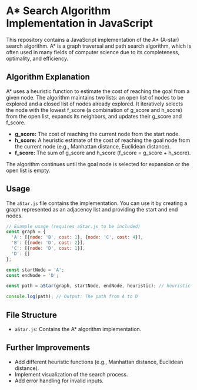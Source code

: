 # A* Search Algorithm Implementation in JavaScript

This repository contains a JavaScript implementation of the A* (A-star) search algorithm.  A* is a graph traversal and path search algorithm, which is often used in many fields of computer science due to its completeness, optimality, and efficiency.

## Algorithm Explanation

A* uses a heuristic function to estimate the cost of reaching the goal from a given node. The algorithm maintains two lists: an open list of nodes to be explored and a closed list of nodes already explored.  It iteratively selects the node with the lowest f_score (a combination of g_score and h_score) from the open list, expands its neighbors, and updates their g_score and f_score.

* **g_score:** The cost of reaching the current node from the start node.
* **h_score:**  A heuristic estimate of the cost of reaching the goal node from the current node (e.g., Manhattan distance, Euclidean distance).
* **f_score:** The sum of g_score and h_score (f_score = g_score + h_score).

The algorithm continues until the goal node is selected for expansion or the open list is empty.

## Usage

The `aStar.js` file contains the implementation.  You can use it by creating a graph represented as an adjacency list and providing the start and end nodes.

```javascript
// Example usage (requires aStar.js to be included)
const graph = {
  'A': [{node: 'B', cost: 1}, {node: 'C', cost: 4}],
  'B': [{node: 'D', cost: 2}],
  'C': [{node: 'D', cost: 1}],
  'D': []
};

const startNode = 'A';
const endNode = 'D';

const path = aStar(graph, startNode, endNode, heuristic); // heuristic function needs to be defined

console.log(path); // Output: The path from A to D
```

## File Structure

* `aStar.js`: Contains the A* algorithm implementation.

## Further Improvements

* Add different heuristic functions (e.g., Manhattan distance, Euclidean distance).
* Implement visualization of the search process.
* Add error handling for invalid inputs.
